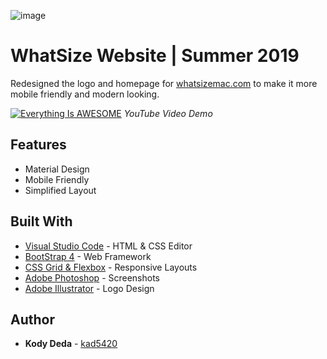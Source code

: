 ![image](https://user-images.githubusercontent.com/45678211/84602733-7cf46280-ae57-11ea-8388-c1d0bfe326e3.png)

# WhatSize Website | Summer 2019
Redesigned the logo and homepage for [whatsizemac.com](https://www.whatsizemac.com//) to make it more mobile friendly and modern looking.


[![Everything Is AWESOME](https://user-images.githubusercontent.com/45678211/84602778-bfb63a80-ae57-11ea-974a-d2299d31cb1c.png)](https://www.youtube.com/watch?v=PmDC9Q2WZpM)
*YouTube Video Demo*

## Features

* Material Design
* Mobile Friendly
* Simplified Layout

## Built With

* [Visual Studio Code](https://code.visualstudio.com/) - HTML & CSS Editor
* [BootStrap 4](https://getbootstrap.com/) - Web Framework
* [CSS Grid & Flexbox](https://webflow.com/blog/flexbox-and-css-grid) - Responsive Layouts
* [Adobe Photoshop](https://www.adobe.com/) - Screenshots
* [Adobe Illustrator](https://www.adobe.com/) - Logo Design

## Author

* **Kody Deda** - [kad5420](https://github.com/kad5420)
